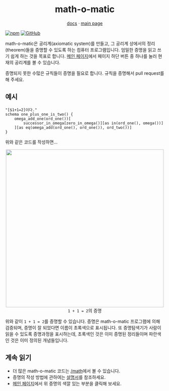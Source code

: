 <h1 align="center">math-o-matic</h1>
<p align="center"><a href="https://logico-philosophical.github.io/math-o-matic/docs/build/index.html">docs</a> &middot; <a href="https://logico-philosophical.github.io/math-o-matic/web/index.html">main page</a></p>

[![npm](https://img.shields.io/npm/v/math-o-matic)](https://www.npmjs.com/package/math-o-matic)
[![GitHub](https://img.shields.io/github/license/logico-philosophical/math-o-matic)](https://github.com/logico-philosophical/math-o-matic/blob/master/LICENSE)

math-o-matic은 공리계(axiomatic system)를 만들고, 그 공리계 상에서의 정리(theorem)들을 증명할 수 있도록 하는 컴퓨터 프로그램입니다. 엄밀한 증명을 읽고 쓰기 쉽게 하는 것을 목표로 합니다. [메인 페이지](https://logico-philosophical.github.io/math-o-matic/web/index.html)에서 페이지 하단 버튼 중 하나를 눌러 현재의 공리계를 볼 수 있습니다.

증명되지 못한 수많은 규칙들이 증명을 필요로 합니다. 규칙을 증명해서 pull request를 해 주세요.

## 예시

```
"[$1+1=2]이다."
schema one_plus_one_is_two() {
    omega_add_one(ord_one())[
        successor_in_omega[zero_in_omega()][as in(ord_one(), omega())]
    ][as eq(omega_add(ord_one(), ord_one()), ord_two())]
}
```

위와 같은 코드를 작성하면&hellip;

<p align="center"><img src="https://i.imgur.com/RvQeHtO.png" width="500px"><br>
<code>1 + 1 = 2</code>의 증명</p>

위와 같이 `1 + 1 = 2`를 증명할 수 있습니다. 증명은 math-o-matic 프로그램에 의해 검증되며, 증명이 잘 되었다면 이름이 초록색으로 표시됩니다. 또 증명탐색기가 사람이 읽을 수 있도록 증명과정을 표시하는데, 초록색인 것은 이미 증명된 정리들이며 파란색인 것은 이미 정의된 개념들입니다.

## 계속 읽기

* 더 많은 math-o-matic 코드는 [/math](/math)에서 볼 수 있습니다.
* 증명의 작성 방법에 관하여는 [설명서](https://logico-philosophical.github.io/math-o-matic/docs/build/index.html)를 참조하세요.
* [메인 페이지](https://logico-philosophical.github.io/math-o-matic/web/index.html)에서 위 증명의 색깔 있는 부분을 클릭해 보세요.
